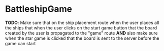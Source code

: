# BattleshipGame

**TODO**: Make sure that on the ship placement route when the user places all the ships that when the user clicks on the start game button 
that the board created by the user is propagated to the "game" route **AND** also make sure when the star game is clicked that the board is sent to the server before the game can start